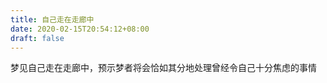 ```yaml
---
title: 自己走在走廊中
date: 2020-02-15T20:54:12+08:00
draft: false
---
```


梦见自己走在走廊中，预示梦者将会恰如其分地处理曾经令自己十分焦虑的事情